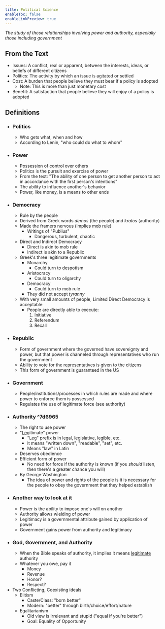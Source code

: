 ```yaml
---
title: Political Science
enableToc: false
enableLinkPreview: true
---
```


*The study of those relationships involving power and authority, especially those including government*

## From the Text
- Issues: A conflict, real or apparent, between the interests, ideas, or beliefs of different citizens
- Politics: The activity by which an issue is agitated or settled
- Cost: A burden that people believe they must bear if a policy is adopted
	- Note: This is more than just monetary cost
- Benefit: A satisfaction that people believe they will enjoy of a policy is adopted
## Definitions
- ### Politics
	- Who gets what, when and how
	- According to Lenin, "who could do what to whom"
- ### Power
	- Possession of control over others
	- Politics is the pursuit and exercise of power
	- From the text: "The ability of one person to get another person to act in accordance with the first person's intentions"
	- The ability to influence another's behavior
	- Power, like money, is a means to other ends
- ### Democracy
	- Rule by the people
	- Derived from Greek words $demos$ (the people) and $kratos$ (authority)
	- Made the framers nervous (implies mob rule)
		- Writings of "Publius"
			- Dangerous, turbulent, chaotic
	- Direct and Indirect Democracy
		- Direct is akin to mob rule
		- Indirect is akin to a Republic
	- Greek's three legitimate governments
		- Monarchy
			- Could turn to despotism
		- Aristocracy
			- Could turn to oligarchy
		- Democracy
			- Could turn to mob rule
		- They did not accept *tyranny*
	- With very small amounts of people, Limited Direct Democracy is acceptable
		- People are directly able to execute:
			1. Initiative
			2. Referendum
			3. Recall
- ### Republic
	- Form of government where the governed have sovereignty and power, but that power is channeled through representatives who run the government
	- Ability to vote for the representatives is given to the citizens
	- This form of government is guaranteed in the US
- ### Government
	- People/institutions/processes in which rules are made and where power to enforce them is possessed
	- Regulates the use of legitimate force (see authority)
- ### Authority ^7d6965
	- The right to use power
	- "<u>Leg</u>itimate" power
		- "Leg" prefix is in <u>leg</u>al, <u>leg</u>islative, <u>leg</u>ible, etc.
		- It means "written down", "readable", "set", etc.
		- Means "law" in Latin
	- Deserves obedience
	- Efficient form of power
		- No need for force if the authority is known (if you *should* listen, then there's a greater chance you will)
	- By George Washington
		- The idea of power and rights of the people is it is necessary for the people to obey the government that they helped establish
- ### Another way to look at it
	- Power is the ability to impose one's will on another
	- Authority allows wielding of power
	- Legitimacy is a governmental attribute gained by application of power
	- Government gains power from authority and legitimacy
- ### God, Government, and Authority
	- When the Bible speaks of authority, it implies it means <u>legitimate</u> authority
	- Whatever you owe, pay it
		- Money
		- Revenue
		- Honor?
		- Respect?
- Two Conflicting, Coexisting ideals
	- Elitism
		- Caste/Class: "born better"
		- Modern: "better" through birth/choice/effort/nature
	- Egalitarianism
		- Old view is irrelevant and stupid ("equal if you're better")
		- Goal: Equality of Opportunity